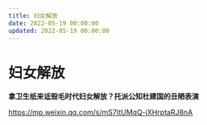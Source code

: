 ```yaml
---
title: 妇女解放
date: 2022-05-19 00:00:00
updated: 2022-05-19 00:00:00
---
```


# 妇女解放

**拿卫生纸来诋毁毛时代妇女解放？托派公知杜建国的丑陋表演**

https://mp.weixin.qq.com/s/mS7ItUMqQ-jXHrptaRJ8nA
